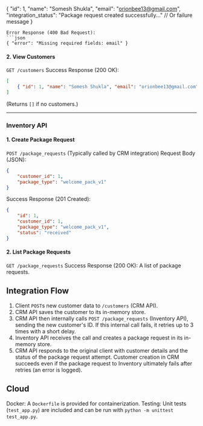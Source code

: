  {
     "id": 1,
     "name": "Somesh Shukla",
     "email": "orionbee13@gmail.com",
     "integration_status": "Package request created successfully..." // Or failure message
 }
 ```
 Error Response (400 Bad Request):
 ```json
 { "error": "Missing required fields: email" }
 ```

#### 2. View Customers
 `GET /customers`
  Success Response (200 OK):
 ```json
 [
     { "id": 1, "name": "Somesh Shukla", "email": "orionbee13@gmail.com" }
 ]
 ```
 (Returns `[]` if no customers.)

---

### Inventory API

#### 1. Create Package Request
 `POST /package_requests`
 (Typically called by CRM integration)
 Request Body (JSON):
 ```json
 {
     "customer_id": 1,
     "package_type": "welcome_pack_v1"
 }
 ```
 Success Response (201 Created):
 ```json
 {
     "id": 1,
     "customer_id": 1,
     "package_type": "welcome_pack_v1",
     "status": "received"
 }
 ```

#### 2. List Package Requests
`GET /package_requests`
Success Response (200 OK): A list of package requests. 

## Integration Flow
1.  Client `POST`s new customer data to `/customers` (CRM API).
2.  CRM API saves the customer to its in-memory store.
3.  CRM API then internally calls `POST /package_requests` (Inventory API), sending the new customer's ID.
 If this internal call fails, it retries up to 3 times with a short delay.
4.  Inventory API receives the call and creates a package request in its in-memory store.
5.  CRM API responds to the original client with customer details and the status of the package request attempt.
 Customer creation in CRM succeeds even if the package request to Inventory ultimately fails after retries (an error is logged).

## Cloud
Docker: A `Dockerfile` is provided for containerization.
Testing: Unit tests (`test_app.py`) are included and can be run with `python -m unittest test_app.py`.